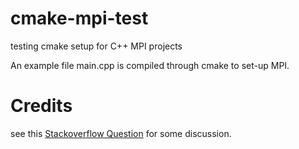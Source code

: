 # cmake-mpi-test
testing cmake setup for C++ MPI projects

An example file main.cpp is compiled through cmake to set-up MPI.

# Credits
see this [Stackoverflow Question](https://stackoverflow.com/questions/23163075/how-to-compile-an-mpi-included-c-program-using-cmake)
for some discussion.
